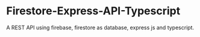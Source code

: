 # Firestore-Express-API-Typescript
A REST API using firebase, firestore as database, express js and typescript.
